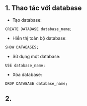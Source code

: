 ## 1. Thao tác với database

- Tạo database:

```
CREATE DATABASE database_name;
```

- Hiển thị toàn bộ database:

```
SHOW DATABASES;
```

- Sử dụng một database:

```
USE database_name;
```

- Xóa database:

```
DROP DATABASE database_name;
```

## 2. 
